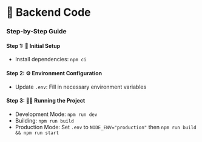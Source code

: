 # 🚀 Backend Code

### Step-by-Step Guide

#### Step 1: 🚀 Initial Setup

- Install dependencies: `npm ci`

#### Step 2: ⚙️ Environment Configuration

- Update `.env`: Fill in necessary environment variables

#### Step 3: 🏃‍♂️ Running the Project

- Development Mode: `npm run dev`
- Building: `npm run build`
- Production Mode: Set `.env` to `NODE_ENV="production"` then `npm run build && npm run start`

